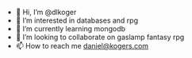 - 👋 Hi, I’m @dlkoger
- 👀 I’m interested in databases and rpg
- 🌱 I’m currently learning mongodb
- 💞️ I’m looking to collaborate on gaslamp fantasy rpg
- 📫 How to reach me daniel@kogers.com

<!---
dlkoger/dlkoger is a ✨ special ✨ repository because its `README.md` (this file) appears on your GitHub profile.
You can click the Preview link to take a look at your changes.
--->
